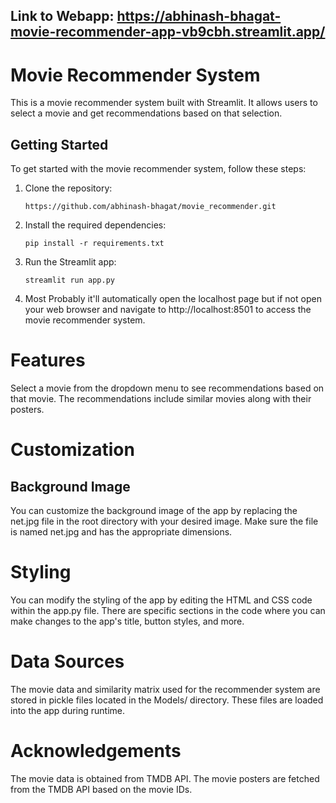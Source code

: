 ## Link to Webapp: https://abhinash-bhagat-movie-recommender-app-vb9cbh.streamlit.app/
# Movie Recommender System

This is a movie recommender system built with Streamlit. It allows users to select a movie and get recommendations based on that selection.

## Getting Started

To get started with the movie recommender system, follow these steps:

1. Clone the repository:

   ```shell
   https://github.com/abhinash-bhagat/movie_recommender.git
   
2. Install the required dependencies:

   ```shell
   pip install -r requirements.txt
   
3. Run the Streamlit app:
   ```shell
   streamlit run app.py
   
4. Most Probably it'll automatically open the localhost page but if not open your web browser and navigate to http://localhost:8501 to        access the movie recommender system.

# Features
Select a movie from the dropdown menu to see recommendations based on that movie.
The recommendations include similar movies along with their posters.

# Customization
## Background Image
You can customize the background image of the app by replacing the net.jpg file in the root directory with your desired image. Make sure the file is named net.jpg and has the appropriate dimensions.

# Styling
You can modify the styling of the app by editing the HTML and CSS code within the app.py file. There are specific sections in the code where you can make changes to the app's title, button styles, and more.

# Data Sources
The movie data and similarity matrix used for the recommender system are stored in pickle files located in the Models/ directory. These files are loaded into the app during runtime.

# Acknowledgements
The movie data is obtained from TMDB API.
The movie posters are fetched from the TMDB API based on the movie IDs.
